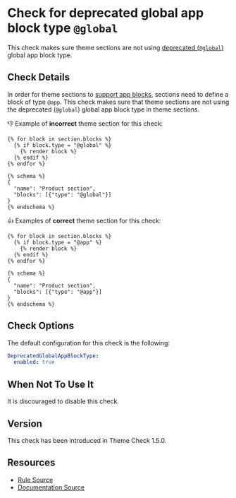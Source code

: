 # Check for deprecated global app block type `@global`
This check makes sure theme sections are not using [deprecated (`@global`)][change_log] global app block type.

## Check Details
In order for theme sections to [support app blocks][support_app_blocks_in_theme_section], sections need to define a block of type `@app`. This check makes sure that theme sections are not using the deprecated (`@global`) global app block type in theme sections.

:-1: Example of **incorrect** theme section for this check:
```
{% for block in section.blocks %}
  {% if block.type = "@global" %}
    {% render block %}
  {% endif %}
{% endfor %}

{% schema %}
{
  "name": "Product section",
  "blocks": [{"type": "@global"}]
}
{% endschema %}
```

:+1: Examples of **correct** theme section for this check:
```
{% for block in section.blocks %}
  {% if block.type = "@app" %}
    {% render block %}
  {% endif %}
{% endfor %}

{% schema %}
{
  "name": "Product section",
  "blocks": [{"type": "@app"}]
}
{% endschema %}
```

## Check Options

The default configuration for this check is the following:

```yaml
DeprecatedGlobalAppBlockType:
  enabled: true
```

## When Not To Use It

It is discouraged to disable this check.

## Version

This check has been introduced in Theme Check 1.5.0.

## Resources

- [Rule Source][codesource]
- [Documentation Source][docsource]

[codesource]: /lib/theme_check/checks/deprecated_global_app_block_type.rb
[docsource]: /docs/checks/deprecated_global_app_block_type.md
[remote_asset]: /docs/checks/deprecated_global_app_block_type.md
[support_app_blocks_in_theme_section]: https://shopify.dev/themes/migration#step-8-add-support-for-app-blocks-to-sections
[change_log]: https://shopify.dev/changelog/removing-the-global-block-type-in-favour-of-the-app-block-type-in-theme-sections
